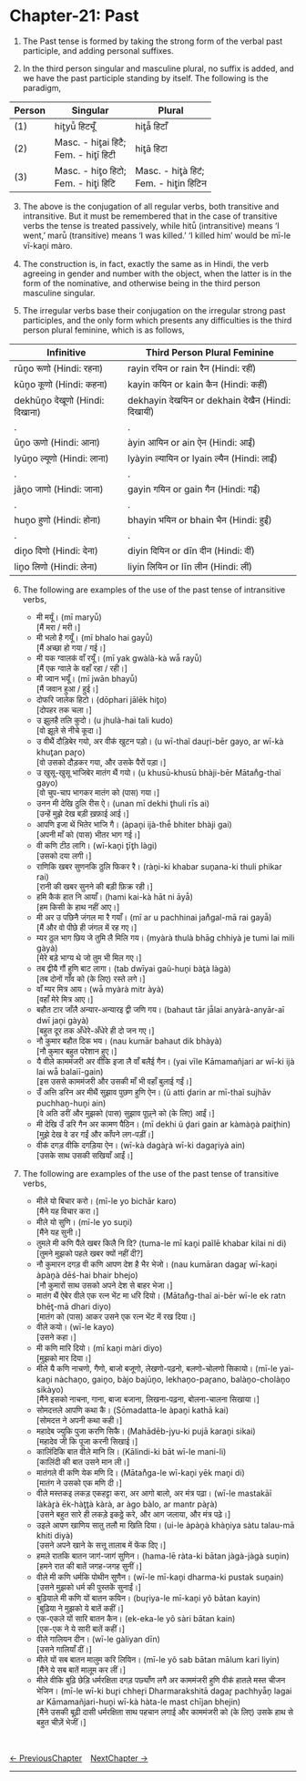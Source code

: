 # Chapter-21: Past

1. The Past tense is formed by taking the strong form of the verbal past participle, and adding personal suffixes.

2. In the third person singular and masculine plural, no suffix is added, and we have the past participle standing by itself. The following is the paradigm,

| Person | Singular | Plural |
| ------------- | ------------- | ------------- |
| (1) | hit̥yū̃ हिट्यूँ | hit̥ā̃ हिटाँ |
| (2) | Masc. - hit̥ai हिटै; <br>Fem. - hit̥ī हिटी | hit̥ā हिटा |
| (3) | Masc. - hit̥o हिटो; <br>Fem. - hit̥i हिटि | Masc. - hit̥à हिटऺ; <br>Fem. - hit̥in हिटिन |

3. The above is the conjugation of all regular verbs, both transitive and intransitive. But it must be remembered that in the case of transitive verbs the tense is treated passively, while hitū̃ (intransitive) means ‘I went,’ marū̃ (transitive) means ‘I was killed.’ ‘I killed him’ would be mī-le vī-kan̥i màro.

4. The construction is, in fact, exactly the same as in Hindi, the verb agreeing in gender and number with the object, when the latter is in the form of the nominative, and otherwise being in the third person masculine singular.

5. The irregular verbs base their conjugation on the irregular strong past participles, and the only form which presents any difficulties is the third person plural feminine, which is as follows,

| Infinitive | Third Person Plural Feminine |
| ------------- | ------------- |
| rūn̥o रूणो (Hindi: रहना) | rayin रयिन or rain रैन (Hindi: रहीं) |
| kūn̥o कूणो (Hindi: कहना) | kayin कयिन or kain कैन (Hindi: कहीं) |
| dekhūn̥o देखूणो (Hindi: दिखाना) | dekhayin देखयिन or dekhain देखैन (Hindi: दिखायीं) |
| . | . |
| ūn̥o ऊणो (Hindi: आना) | àyin आयिन or ain ऐन (Hindi: आईं) |
| lyūn̥o ल्यूणो (Hindi: लाना) | lyàyin ल्यायिन or lyain ल्यैन (Hindi: लाईं) |
| . | . |
| jān̥o जाणो (Hindi: जाना) | gayin गयिन or gain गैन (Hindi: गईं) |
| . | . |
| hun̥o हुणो (Hindi: होना) | bhayin भयिन or bhain भैन (Hindi: हुईं) |
| . | . |
| din̥o दिणो (Hindi: देना) | diyin दियिन or dīn दीन (Hindi: दीं) |
| lin̥o लिणो (Hindi: लेना) | liyin लियिन or līn लीन (Hindi: लीं) |

6. The following are examples of the use of the past tense of intransitive verbs,
   - मी मर्यूं। (mī maryū̃)<br>
   [मैं मरा / मरी।]
   - मी भलो है गयूँ। (mī bhalo hai gayū̃)<br>
   [मैं अच्छा हो गया / गई।]
   - मी यक ग्वालकऺ वाँ रयूँ। (mī yak gwàlà-kà wā̃ rayū̃)<br>
   [मैं एक ग्वाले के वहाँ रहा / रही।]
   - मी ज्वान भयूँ। (mī jwān bhayū̃)<br>
   [मैं जवान हुआ / हुई।]
   - दोफरि जालेक हिटो। (dōphari jālēk hit̥o)<br>
   [दोपहर तक चला।]
   - उ झुलहै तलि कुदो। (u jhulà-hai tali kudo)<br>
   [वो झूले से नीचे कूदा।]
   - उ वीथैं दौड़िबेर गयो, अर वीकऺ खुटन पड़ो। (u wī-thaĩ daur̥i-bēr gayo, ar wī-kà khut̥an par̥o)<br>
   [वो उसको दौड़कर गया, और उसके पैरों पड़ा।]
   - उ खुसू-खुसू भाजिबेर मातंग थैं गयो। (u khusū-khusū bhàji-bēr Mātan̊g-thaĩ gayo)<br>
   [वो चुप-चाप भागकर मातंग को (पास) गया।]
   - उनन मी देखि ठुलि रीस ऐ। (unan mī dekhi t̥huli rīs ai)<br>
   [उन्हें मुझे देख बड़ी ख़फ़ाई आई।]
   - आपणि इजा थें भितेर भाजि गै। (àpan̥i ijà-thē̃ bhiter bhàji gai)<br>
   [अपनी माँ को (पास) भीतर भाग गई।]
   - वी कणि टीठ लागि। (wī-kan̥i t̥īt̥h làgi)<br>
   [उसको दया लगी।]
   - राणिकि खबर सुणनकि ठुलि फिकर रै। (ràn̥i-ki khabar sun̥ana-ki thuli phikar rai)<br>
   [रानी की खबर सुनने की बड़ी फ़िक्र रही।]
   - हमि कैकऺ हात नि आयाँ। (hami kai-kà hāt ni āyā̃)<br>
   [हम किसी के हाथ नहीं आए।]
   - मी अर उ पछिनै जंगल मा रै गयाँ। (mī ar u pachhinai jan̊gal-mā rai gayā̃)<br>
   [मैं और वो पीछे ही जंगल में रह गए।]
   - म्यर ठुल भाग छिय जे तुमि लै मिलि गय। (myàrà thulà bhāg chhiyà je tumi lai mili gàyà)<br>
   [मेरे बड़े भाग्य थे जो तुम भी मिल गए।]
   - तब द्वीयै गौं हुणि बाट लागा। (tab dwīyai gaũ-hun̥i bàt̥à làgà)<br>
   [तब दोनों गाँव को (के लिए) रस्ते लगे।]
   - वाँ म्यर मित्र आय। (wā̃ myàrà mitr àyà)<br>
   [वहाँ मेरे मित्र आए।]
   - बहौत टार जाँलै अन्यार-अन्यारइ द्वी जणि गय। (bahaut tār jā̃lai anyàrà-anyār-aī dwī jan̥i gàyà)<br>
   [बहुत दूर तक अँधेरे-अँधेरे ही दो जन गए।]
   - नौ कुमार बहौत दिक भय। (nau kumār bahaut dik bhàyà)<br>
   [नौ कुमार बहुत परेशान हुए।]
   - यै वीले काममंजरी अर वीकि इजा लै वाँ बलैई गैन। (yai vīle Kāmamañjari ar wī-ki ijà lai wā̃ balaiī-gain)<br>
   [इस उससे काममंजरी और उसकी माँ भी वहाँ बुलाई गईं।]
   - उँ अत्ति डरिन अर मीथैं सुझाव पुछण हुणि ऐन। (ũ atti d̥arin ar mī-thaĩ sujhāv puchhan̥-hun̥i ain)<br>
   [वे अति डरीं और मुझको (पास) सुझाव पूछ्ने को (के लिए) आईं।]
   - मी देखि उँ डरि गैन अर कामण पैठिन। (mī dekhi ũ d̥ari gain ar kàmàn̥à pait̥hin)<br>
   [मुझे देख वे डर गईं और काँपने लग-पड़ीं।]
   - वीकऺ दगड़ वीकि दगड़िया ऐन। (wī-kà dagàr̥à wī-ki dagar̥iyà ain)<br>
   [उसके साथ उसकी सखियाँ आईं।]

7. The following are examples of the use of the past tense of transitive verbs,
   - मीले यो बिचार करो। (mī-le yo bichār karo)<br>
   [मैंने यह विचार करा।]
   - मीले यो सुणि। (mī-le yo sun̥i)<br>
   [मैंने यह सुनी।]
   - तुमले मी कणि पैंले खबर किलै नि दि? (tuma-le mī kan̥i paĩlē khabar kilai ni di)<br>
   [तुमने मुझको पहले खबर क्यों नहीं दी?]
   - नौ कुमारन दगड़ वी कणि आपण देश है भैर भेजो। (nau kumāran dagar̥ wī-kan̥i àpàn̥à dēś-hai bhair bhejo)<br>
   [नौ कुमारों साथ उसको अपने देश से बाहर भेजा।]
   - मातंग थैं ऐबेर वीले एक रत्न भेंट मा धरि दियो। (Mātan̊g-thaĩ ai-bēr wī-le ek ratn bhēt̥-mā dhari diyo)<br>
   [मातंग को (पास) आकर उसने एक रत्न भेंट में रख दिया।]
   - वीले कयो। (wī-le kayo)<br>
   [उसने कहा।]
   - मी कणि मारि दियो। (mī kan̥i màri diyo)<br>
   [मुझको मार दिया।]
   - मीले यै कणि नाचणो, गैणो, बाजो बजूणो, लेखणो-पढ़नो, बलणो-चोलणो सिकायो। (mī-le yai-kan̥i nàchan̥o, gain̥o, bàjo bajūn̥o, lekhan̥o-par̥ano, balàn̥o-cholàn̥o sikàyo)<br>
   [मैंने इसको नाचना, गाना, बाजा बजाना, लिखना-पढ़ना, बोलना-चालना सिखाया।]
   - सोमदत्तले आपणि कथा कै। (Sōmadatta-le àpan̥i kathā kai)<br>
   [सोमदत्त ने अपनी कथा कही।]
   - महादेब ज्युकि पुजा करणि सिकै। (Mahādēb-jyu-ki pujā karan̥i sikai)<br>
   [महादेव जी कि पूजा करनी सिखाई।]
   - कालिंदिकि बात वीले मानि लि। (Kālindi-ki bāt wī-le mani-li)<br>
   [कालिंदी की बात उसने मान ली।]
   - मातंगले वी कणि येक मणि दि। (Mātan̊ga-le wī-kan̥i yēk man̥i di)<br>
   [मातंग ने उसको एक मणि दी।]
   - वीले मस्तकइ लकड़ एकहट्टा करा, अर आगो बालो, अर मंत्र पढ़ा। (wī-le mastakāī làkàr̥à ēk-hàt̥t̥à kàrà, ar àgo bàlo, ar mantr pàr̥à)<br>
   [उसने बहुत सारे ही लकड़े इकठ्ठे करे, और आग जलाया, और मंत्र पढ़े।]
   - उइले आपण खाणिय सातु तलौ मा खिति दिया। (ui-le àpàn̥à khàn̥iya sàtu talau-mā khiti diyà)<br>
   [उसने अपने खाने के सत्तू तालाब में फेंक दिए।]
   - हमले रातकि बातन जागऺ-जागऺ सुणिन। (hama-lē ràta-ki bātan jàgà-jàgà sun̥in)<br>
   [हमने रात की बातें जगह-जगह सुनीं।]
   - वीले मी कणि धर्मकि पोथीन सुणैन। (wī-le mī-kan̥i dharma-ki pustak sun̥ain)<br>
   [उसने मुझको धर्म की पुस्तकें सुनाईं।]
   - बुढ़ियाले मी कणि यों बातन कयिन। (bur̥iya-le mī-kan̥i yõ bātan kayin)<br>
   [बुढ़िया ने मुझको ये बातें कहीं।]
   - एक-एकले यों सारि बातन कैन। (ek-eka-le yõ sàri bātan kain)<br>
   [एक-एक ने ये सारी बातें कहीं।]
   - वीले गालियन दीन। (wī-le gàliyan dīn)<br>
   [उसने गालियाँ दीं।]
   - मीले यों सब बातन मालुम करि लियिन। (mī-le yõ sab bātan mālum kari liyin)<br>
   [मैंने ये सब बातें मालूम कर लीं।]
   - मीले वीकि बुढ़ि छेड़ि धर्मरक्षिता दगड़ पछ्याँण लगै अर काममंजरी हुणि वीकऺ हातले मस्त चीजन भेजिन। (mī-le wī-ki bur̥i chher̥i Dharmarakshitā dagar̥ pachhyā̃n̥ lagai ar Kāmamañjari-hun̥i wī-kà hàta-le mast chījan bhejin)<br>
   [मैंने उसकी बूढ़ी दासी धर्मरक्षिता साथ पहचान लगाई और काममंजरी को (के लिए) उसके हाथ से बहुत चीज़ें भेजीं।]

<br>

[<- PreviousChapter](/major/20_Imperfect.md) &ensp; [NextChapter ->](https://pages.github.com/)

---